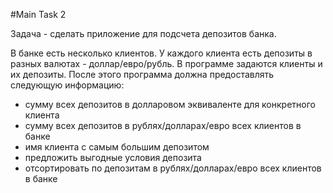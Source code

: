 #Main Task 2

Задача - сделать приложение для подсчета депозитов банка.

В банке есть несколько клиентов. У каждого клиента есть депозиты в разных валютах - доллар/евро/рубль. В программе задаются клиенты и их депозиты. После этого программа должна предоставлять следующую информацию:
* сумму всех депозитов в долларовом эквиваленте для конкретного клиента
* сумму всех депозитов в рублях/долларах/евро всех клиентов в банке
* имя клиента с самым большим депозитом
* предложить выгодные условия депозита
* отсортировать по депозитам в рублях/долларах/евро всех клиентов в банке

